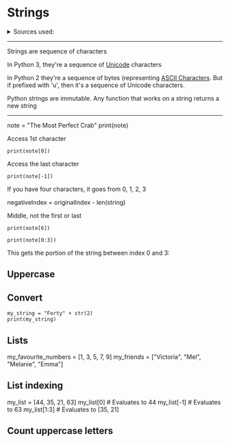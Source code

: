 # Strings

<details><summary>Sources used:</summary>
[Xah Lee, python tutorial](http://xahlee.info/python/quoting_strings.html)
</details>

<hr>

Strings are sequence of characters

In Python 3, they're a sequence of [Unicode](http://xahlee.info/comp/unicode_intro.html) characters

In Python 2 they're a sequence of bytes (representing [ASCII Characters](http://xahlee.info/comp/ascii_chars.html). But if prefixed with 'u', then it's a sequence of Unicode characters.

Python strings are immutable. Any function that works on a string returns a new string

<hr>

note = "The Most Perfect Crab"
print(note)

Access 1st character
    
`print(note[0])`

Access the last character

`print(note[-1])`

If you have four characters, it goes from 0, 1, 2, 3

negativeIndex = originalIndex - len(string)

Middle, not the first or last

`print(note[6])`

`print(note[0:3])`

This gets the portion of the string between index 0 and 3:

## Uppercase

## Convert

    my_string = "Forty" + str(2)
    print(my_string)

## Lists

my_favourite_numbers = [1, 3, 5, 7, 9]
my_friends = ["Victoria", "Mel", "Melanie", "Emma"]

## List indexing

my_list = [44, 35, 21, 63]
my_list[0]   # Evaluates to 44
my_list[-1]  # Evaluates to 63
my_list[1:3] # Evaluates to [35, 21]

## Count uppercase letters


